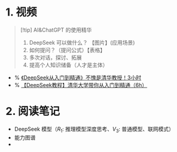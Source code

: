# 1. 视频 
> [!tip] AI&ChatGPT 的使用精华
> 1. DeepSeek 可以做什么？ 【图片】(应用场景)
> 2. 如何提问？（提问公式）【表格】
> 3. 多次对话，探讨、拓展
> 4. 提高个人知识储备（人才是主体）



- %  [《DeepSeek从入门到精通》不愧是清华教授！3小时](https://www.bilibili.com/video/BV1sAPTefEaB/?spm_id_from=333.1007.tianma.1-3-3.click)
- % [【DeepSeek教程】清华大学带你从入门到精通（6h）](https://www.bilibili.com/video/BV1b8AkePEw4?spm_id_from=333.788.recommend_more_video.0&vd_source=d1167fc706d8bb4a356a82d19d9d3304)
# 2. 阅读笔记 
- DeepSeek 模型（$R_1$: 推理模型深度思考、$V_3$: 普通模型、联网模式）
- 能力图谱
- 